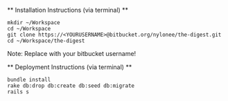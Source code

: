 ** Installation Instructions (via terminal) **
```
mkdir ~/Workspace
cd ~/Workspace
git clone https://<YOURUSERNAME>@bitbucket.org/nylonee/the-digest.git
cd ~/Workspace/the-digest
```
Note: Replace <YOURUSERNAME> with your bitbucket username!

** Deployment Instructions (via terminal) **
```
bundle install
rake db:drop db:create db:seed db:migrate
rails s
```